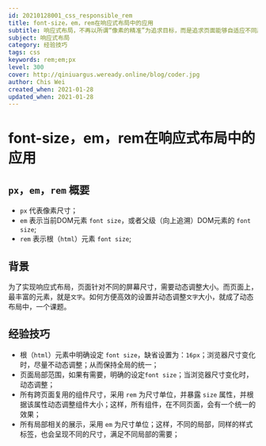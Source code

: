 ```yaml
---
id: 20210128001_css_responsible_rem
title: font-size，em，rem在响应式布局中的应用
subtitle: 响应式布局，不再以所谓“像素的精准”为追求目标，而是追求页面能够自适应不同屏幕的尺寸
subject: 响应式布局
category: 经验技巧
tags: css
keywords: rem;em;px
level: 300
cover: http://qiniuargus.weready.online/blog/coder.jpg
author: Chis Wei
created_when: 2021-01-28
updated_when: 2021-01-28
---
```


# font-size，em，rem在响应式布局中的应用

## `px`，`em`，`rem` 概要

- `px` 代表像素尺寸；
- `em` 表示当前DOM元素 `font size`，或者父级（向上追溯）DOM元素的 `font size`;
- `rem` 表示根（`html`）元素 `font size`;

## 背景

为了实现响应式布局，页面针对不同的屏幕尺寸，需要动态调整大小。而页面上，最丰富的元素，就是`文字`。如何方便高效的设置并动态调整`文字`大小，就成了动态布局中，一个课题。

## 经验技巧

- 根（`html`）元素中明确设定 `font size`，缺省设置为：`16px`；浏览器尺寸变化时，尽量不动态调整；从而保持全局的统一；
- 页面局部范围，如果有需要，明确的设定`font size`；当浏览器尺寸变化时，动态调整；
- 所有跨页面复用的组件尺寸，采用 `rem` 为尺寸单位，并暴露 `size` 属性，并根据该属性动态调整组件大小；这样，所有组件，在不同页面，会有一个统一的效果；
- 所有局部相关的展示，采用 `em` 为尺寸单位；这样，不同的局部，同样的样式标签，也会呈现不同的尺寸，满足不同局部的需要；
